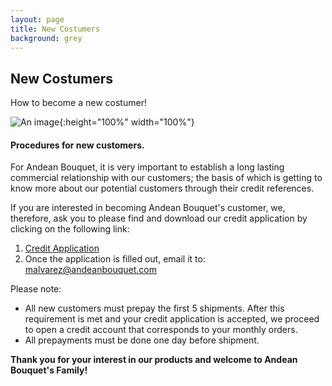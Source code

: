 ```yaml
---
layout: page
title: New Costumers
background: grey
---
```


<div class="col-lg-12 text-center">
	<h2 class="section-heading text-uppercase">New Costumers</h2>
</div>

How to become a new costumer!


![An image](./assets/img/subpages/new_costumers.jpg){:height="100%" width="100%"}

####  Procedures for new customers.

For Andean Bouquet, it is very important to establish a long lasting commercial relationship with our customers; the basis of which is getting to know more about our potential customers through their credit references.

If you are interested in becoming Andean Bouquet's customer, we, therefore, ask you to please find and download our credit application by clicking on the following link:
1. [Credit Application](../assets/pdfs/AndeanBouquet-CA.pdf)
2. Once the application is filled out, email it to: malvarez@andeanbouquet.com

Please note:
- All new customers must prepay the first 5 shipments. After this requirement is met and your credit application is accepted, we proceed to open a credit account that corresponds to your monthly orders.
- All prepayments must be done one day before shipment.

**Thank you for your interest in our products and welcome to Andean Bouquet's Family!**